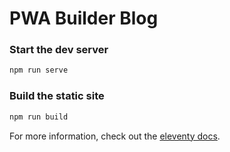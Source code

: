 # PWA Builder Blog

### Start the dev server

```sh
npm run serve
```

### Build the static site

```sh
npm run build
```

For more information, check out the [eleventy docs](https://www.11ty.dev/).
